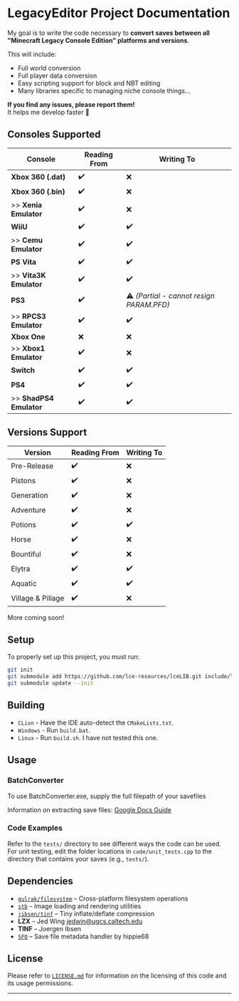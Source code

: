 # LegacyEditor Project Documentation

My goal is to write the code necessary to **convert saves between all "Minecraft Legacy Console Edition" platforms and versions**.

This will include:
- Full world conversion
- Full player data conversion
- Easy scripting support for block and NBT editing
- Many libraries specific to managing niche console things...

**If you find any issues, please report them!**  
It helps me develop faster 🙂

## Consoles Supported

| **Console**               | **Reading From** | **Writing To**                           |
|---------------------------|------------------|------------------------------------------|
| **Xbox 360 (.dat)**       | ✔️               | ❌                                        |
| **Xbox 360 (.bin)**       | ✔️               | ❌                                        |
| \>\> **Xenia Emulator**   | ✔️               | ❌                                        |
| **WiiU**                  | ✔️               | ✔️                                       |
| \>\> **Cemu Emulator**    | ✔️               | ✔️                                       |
| **PS Vita**               | ✔️               | ✔️                                       |
| \>\> **Vita3K Emulator**  | ✔️               | ✔️                                       |
| **PS3**                   | ✔️               | ⚠️ *(Partial - cannot resign PARAM.PFD)* |
| \>\> **RPCS3 Emulator**   | ✔️               | ✔️                                       |
| **Xbox One**              | ❌                | ❌                                        |
| \>\> **Xbox1 Emulator**   | ✔️               | ❌                                        |
| **Switch**                | ✔️               | ✔️                                       |
| **PS4**                   | ✔️               | ✔️                                       |
| \>\> **ShadPS4 Emulator** | ✔️               | ✔️                                       |

## Versions Support

| Version           | Reading From | Writing To |
|-------------------|--------------|------------|
| Pre-Release       | ✔️           | ❌          |
| Pistons           | ✔️           | ❌          |
| Generation        | ✔️           | ❌          |
| Adventure         | ✔️           | ❌          |
| Potions           | ✔️           | ✔️         |
| Horse             | ✔️           | ❌          |
| Bountiful         | ✔️           | ❌          |
| Elytra            | ✔️           | ✔️         |
| Aquatic           | ✔️           | ✔️         |
| Village & Pillage | ✔️           | ❌          |

More coming soon!

## Setup

To properly set up this project, you must run:

```bash
git init
git submodule add https://github.com/lce-resources/lceLIB.git include/lce
git submodule update --init
```

## Building

- ``CLion`` - Have the IDE auto-detect the ``CMakeLists.txt``.
- ``Windows`` - Run ``build.bat``.
- ``Linux`` - Run ``build.sh``. I have not tested this one.

## Usage

### BatchConverter

To use BatchConverter.exe, supply the full filepath of your savefiles

Information on extracting save files: [Google Docs Guide](https://docs.google.com/document/d/1HUoeH9YcIwqYPYMx9ps0Ui3YF0x_g9QkluADAx_fTJQ)

### Code Examples

Refer to the `tests/` directory to see different ways the code can be used.
For unit testing, edit the folder locations in `code/unit_tests.cpp` to the directory that contains your saves (e.g., `tests/`).

## Dependencies

- [`gulrak/filesystem`](https://github.com/gulrak/filesystem) – Cross-platform filesystem operations
- [`stb`](http://nothings.org/stb) – Image loading and rendering utilities
- [`jibsen/tinf`](https://github.com/jibsen/tinf) – Tiny inflate/deflate compression
- **LZX** – Jed Wing <jedwin@ugcs.caltech.edu>
- **TINF** – Joergen Ibsen
- [`SFO`](https://github.com/hippie68/sfo) – Save file metadata handler by hippie68

## License

Please refer to [`LICENSE.md`](LICENSE.md) for information on the licensing of this code and its usage permissions.

---
